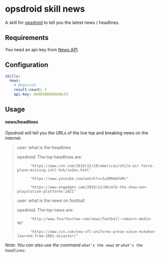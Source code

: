 # opsdroid skill news

A skill for [opsdroid](https://github.com/opsdroid/opsdroid) to tell you the latest news / headlines.

## Requirements

You need an api-key from [News API](https://newsapi.org/).

## Configuration

```yaml
skills:
  news:
    # Required
    result-count: 3
    api-key: da9856884bb68c53
```

## Usage

#### news/headlines

Opsdroid will tell you the URLs of the live top and breaking news on the internet.

> user: what is the headlines
>
> opsdroid: The top headlines are: 
>
>           "https://www.cnn.com/2019/12/10/americas/chile-air-force-plane-missing-intl-hnk/index.html"
>
>           "https://www.youtube.com/watch?v=3u2M9mbVVMc"
>
>           "https://www.engadget.com/2019/12/09/mlb-the-show-non-playstation-platforms-2021"

> user: what is the news on football
>
> opsdroid: The top news are: 
>
>           "http://www.fourfourtwo.com/news/football-rumours-media-90"
>
>           "https://www.ccn.com/new-xfl-uniforms-prove-vince-mcmahon-learned-from-2001-disaster/"

_Note: You can also use the command `what's the news` or `what's the headlines`._
